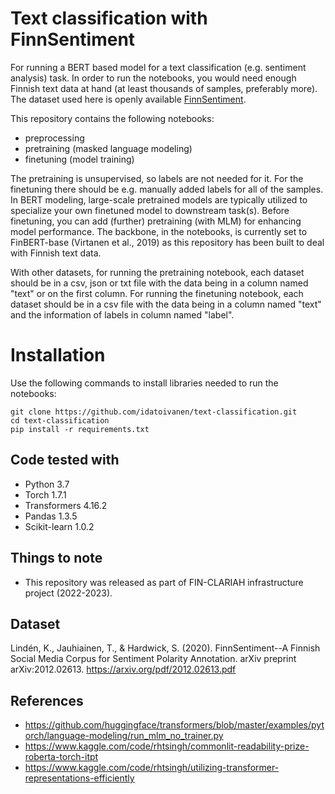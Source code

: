 


# Text classification with FinnSentiment

For running a BERT based model for a text classification (e.g. sentiment analysis) task. In order to run the notebooks, you would need enough Finnish text data at hand (at least thousands of samples, preferably more). The dataset used here is openly available [FinnSentiment](https://korp.csc.fi/download/finsen/src/). 

This repository contains the following notebooks:
- preprocessing
- pretraining (masked language modeling)
- finetuning (model training)

The pretraining is unsupervised, so labels are not needed for it. For the finetuning there should be e.g. manually added labels for all of the samples. In BERT modeling, large-scale pretrained models are typically utilized to specialize your own finetuned model to downstream task(s). Before finetuning, you can add (further) pretraining (with MLM) for enhancing model performance. The backbone, in the notebooks, is currently set to FinBERT-base (Virtanen et al., 2019) as this repository has been built to deal with Finnish text data.

With other datasets, for running the pretraining notebook, each dataset should be in a csv, json or txt file with the data being in a column named "text" or on the first column. For running the finetuning notebook, each dataset should be in a csv file with the data being in a column named "text" and the information of labels in column named "label".


# Installation

Use the following commands to install libraries needed to run the notebooks:
```
git clone https://github.com/idatoivanen/text-classification.git
cd text-classification
pip install -r requirements.txt
```


## Code tested with
- Python 3.7
- Torch 1.7.1
- Transformers 4.16.2
- Pandas 1.3.5
- Scikit-learn 1.0.2


## Things to note
- This repository was released as part of FIN-CLARIAH infrastructure project (2022-2023). 

## Dataset
Lindén, K., Jauhiainen, T., & Hardwick, S. (2020). FinnSentiment--A Finnish Social Media Corpus for Sentiment Polarity Annotation. arXiv preprint arXiv:2012.02613. https://arxiv.org/pdf/2012.02613.pdf


## References
- https://github.com/huggingface/transformers/blob/master/examples/pytorch/language-modeling/run_mlm_no_trainer.py
- https://www.kaggle.com/code/rhtsingh/commonlit-readability-prize-roberta-torch-itpt
- https://www.kaggle.com/code/rhtsingh/utilizing-transformer-representations-efficiently


